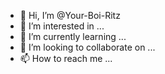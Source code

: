 - 👋 Hi, I’m @Your-Boi-Ritz
- 👀 I’m interested in ...
- 🌱 I’m currently learning ...
- 💞️ I’m looking to collaborate on ...
- 📫 How to reach me ...

<!---
Your-Boi-Ritz/Your-Boi-Ritz is a ✨ special ✨ repository because its `README.md` (this file) appears on your GitHub profile.
You can click the Preview link to take a look at your changes.
--->
